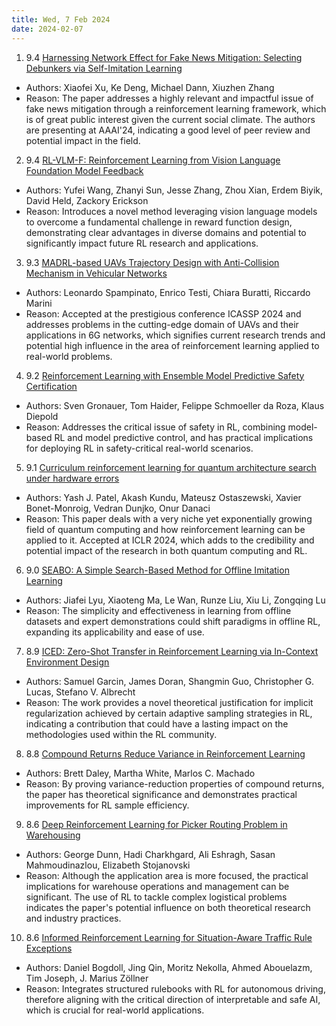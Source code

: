 ```yaml
---
title: Wed, 7 Feb 2024
date: 2024-02-07
---
```

1. 9.4 [Harnessing Network Effect for Fake News Mitigation: Selecting Debunkers via Self-Imitation Learning](https://arxiv.org/abs/2402.03357)
* Authors: Xiaofei Xu, Ke Deng, Michael Dann, Xiuzhen Zhang
* Reason: The paper addresses a highly relevant and impactful issue of fake news mitigation through a reinforcement learning framework, which is of great public interest given the current social climate. The authors are presenting at AAAI'24, indicating a good level of peer review and potential impact in the field.

2. 9.4 [RL-VLM-F: Reinforcement Learning from Vision Language Foundation Model Feedback](https://arxiv.org/abs/2402.03681)
* Authors: Yufei Wang, Zhanyi Sun, Jesse Zhang, Zhou Xian, Erdem Biyik, David Held, Zackory Erickson
* Reason: Introduces a novel method leveraging vision language models to overcome a fundamental challenge in reward function design, demonstrating clear advantages in diverse domains and potential to significantly impact future RL research and applications.

3. 9.3 [MADRL-based UAVs Trajectory Design with Anti-Collision Mechanism in Vehicular Networks](https://arxiv.org/abs/2402.03342)
* Authors: Leonardo Spampinato, Enrico Testi, Chiara Buratti, Riccardo Marini
* Reason: Accepted at the prestigious conference ICASSP 2024 and addresses problems in the cutting-edge domain of UAVs and their applications in 6G networks, which signifies current research trends and potential high influence in the area of reinforcement learning applied to real-world problems.

4. 9.2 [Reinforcement Learning with Ensemble Model Predictive Safety Certification](https://arxiv.org/abs/2402.04182)
* Authors: Sven Gronauer, Tom Haider, Felippe Schmoeller da Roza, Klaus Diepold
* Reason: Addresses the critical issue of safety in RL, combining model-based RL and model predictive control, and has practical implications for deploying RL in safety-critical real-world scenarios.

5. 9.1 [Curriculum reinforcement learning for quantum architecture search under hardware errors](https://arxiv.org/abs/2402.03500)
* Authors: Yash J. Patel, Akash Kundu, Mateusz Ostaszewski, Xavier Bonet-Monroig, Vedran Dunjko, Onur Danaci
* Reason: This paper deals with a very niche yet exponentially growing field of quantum computing and how reinforcement learning can be applied to it. Accepted at ICLR 2024, which adds to the credibility and potential impact of the research in both quantum computing and RL.

6. 9.0 [SEABO: A Simple Search-Based Method for Offline Imitation Learning](https://arxiv.org/abs/2402.03807)
* Authors: Jiafei Lyu, Xiaoteng Ma, Le Wan, Runze Liu, Xiu Li, Zongqing Lu
* Reason: The simplicity and effectiveness in learning from offline datasets and expert demonstrations could shift paradigms in offline RL, expanding its applicability and ease of use.

7. 8.9 [ICED: Zero-Shot Transfer in Reinforcement Learning via In-Context Environment Design](https://arxiv.org/abs/2402.03479)
* Authors: Samuel Garcin, James Doran, Shangmin Guo, Christopher G. Lucas, Stefano V. Albrecht
* Reason: The work provides a novel theoretical justification for implicit regularization achieved by certain adaptive sampling strategies in RL, indicating a contribution that could have a lasting impact on the methodologies used within the RL community.

8. 8.8 [Compound Returns Reduce Variance in Reinforcement Learning](https://arxiv.org/abs/2402.03903)
* Authors: Brett Daley, Martha White, Marlos C. Machado
* Reason: By proving variance-reduction properties of compound returns, the paper has theoretical significance and demonstrates practical improvements for RL sample efficiency.

9. 8.6 [Deep Reinforcement Learning for Picker Routing Problem in Warehousing](https://arxiv.org/abs/2402.03525)
* Authors: George Dunn, Hadi Charkhgard, Ali Eshragh, Sasan Mahmoudinazlou, Elizabeth Stojanovski
* Reason: Although the application area is more focused, the practical implications for warehouse operations and management can be significant. The use of RL to tackle complex logistical problems indicates the paper's potential influence on both theoretical research and industry practices.

10. 8.6 [Informed Reinforcement Learning for Situation-Aware Traffic Rule Exceptions](https://arxiv.org/abs/2402.04168)
* Authors: Daniel Bogdoll, Jing Qin, Moritz Nekolla, Ahmed Abouelazm, Tim Joseph, J. Marius Zöllner
* Reason: Integrates structured rulebooks with RL for autonomous driving, therefore aligning with the critical direction of interpretable and safe AI, which is crucial for real-world applications.

